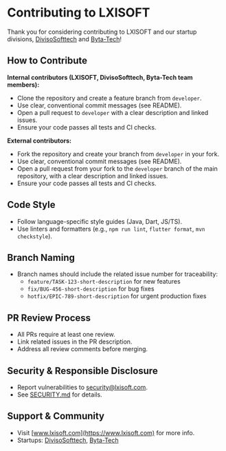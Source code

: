 # Contributing to LXISOFT

Thank you for considering contributing to LXISOFT and our startup divisions, [DivisoSofttech](https://www.lxisoft.com/startups/diviso-softtech) and [Byta-Tech](https://www.lxisoft.com/startups/byta-tech)!

## How to Contribute

**Internal contributors (LXISOFT, DivisoSofttech, Byta-Tech team members):**
- Clone the repository and create a feature branch from `developer`.
- Use clear, conventional commit messages (see README).
- Open a pull request to `developer` with a clear description and linked issues.
- Ensure your code passes all tests and CI checks.

**External contributors:**
- Fork the repository and create your branch from `developer` in your fork.
- Use clear, conventional commit messages (see README).
- Open a pull request from your fork to the `developer` branch of the main repository, with a clear description and linked issues.
- Ensure your code passes all tests and CI checks.

## Code Style
- Follow language-specific style guides (Java, Dart, JS/TS).
- Use linters and formatters (e.g., `npm run lint`, `flutter format`, `mvn checkstyle`).

## Branch Naming
- Branch names should include the related issue number for traceability:
	- `feature/TASK-123-short-description` for new features
	- `fix/BUG-456-short-description` for bug fixes
	- `hotfix/EPIC-789-short-description` for urgent production fixes

## PR Review Process
- All PRs require at least one review.
- Link related issues in the PR description.
- Address all review comments before merging.

## Security & Responsible Disclosure
- Report vulnerabilities to [security@lxisoft.com](mailto:security@lxisoft.com).
- See [SECURITY.md](SECURITY.md) for details.

## Support & Community
- Visit [www.lxisoft.com](https://www.lxisoft.com) for more info.
- Startups: [DivisoSofttech](https://www.lxisoft.com/startups/diviso-softtech), [Byta-Tech](https://www.lxisoft.com/startups/byta-tech)
